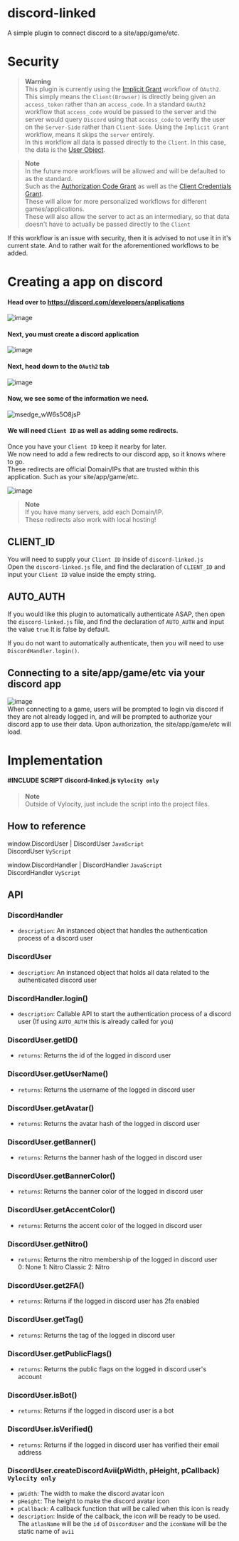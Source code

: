 # discord-linked  
A simple plugin to connect discord to a site/app/game/etc.    

# Security  

> **Warning**  
This plugin is currently using the [Implicit Grant](https://discord.com/developers/docs/topics/oauth2#implicit-grant) workflow of `OAuth2`.  
This simply means the `Client(Browser)` is directly being given an `access_token` rather than an `access_code`. In a standard `OAuth2` workflow that `access_code` would be passed to the server and the server would query `Discord` using that `access_code` to verify the user on the `Server-Side` rather than `Client-Side`. Using the `Implicit Grant` workflow, means it skips the `server` entirely.  
In this workflow all data is passed directly to the `Client`. In this case, the data is the [User Object](https://discord.com/developers/docs/resources/user).   

> **Note**  
In the future more workflows will be allowed and will be defaulted to as the standard.  
Such as the [Authorization Code Grant](https://discord.com/developers/docs/topics/oauth2#authorization-code-grant) as well as the [Client Credentials Grant](https://discord.com/developers/docs/topics/oauth2#client-credentials-grant).  
These will allow for more personalized workflows for different games/applications.  
These will also allow the server to act as an intermediary, so that data doesn't have to actually be passed directly to the `Client`  

If this workflow is an issue with security, then it is advised to not use it in it's current state. And to rather wait for the aforementioned workflows to be added.    

# Creating a app on discord

#### Head over to https://discord.com/developers/applications

![image](https://user-images.githubusercontent.com/56242467/195375349-4b11f7af-302a-47a8-8614-d8b09f4c3656.png)

#### Next, you must create a discord application

![image](https://user-images.githubusercontent.com/56242467/195375540-ec7e240e-5118-4144-bd88-b8b9d81dcfb2.png)

#### Next, head down to the `OAuth2` tab

![image](https://user-images.githubusercontent.com/56242467/195375665-ee319e7d-205b-4d26-ab36-b401c02101b6.png)

#### Now, we see some of the information we need. 
![msedge_wW6s5O8jsP](https://user-images.githubusercontent.com/56242467/195515837-e7dd08c8-bd46-430b-bb9b-1f6e8b29aa31.png)

#### We will need `Client ID` as well as adding some redirects.

Once you have your `Client ID` keep it nearby for later.  
We now need to add a few redirects to our discord app, so it knows where to go.  
These redirects are official Domain/IPs that are trusted within this application. Such as your site/app/game/etc.    

![image](https://user-images.githubusercontent.com/56242467/195378346-78bbf89e-c6df-4265-bd2b-3d5c345e24c1.png)

> **Note**  
> If you have many servers, add each Domain/IP.  
> These redirects also work with local hosting!

## CLIENT_ID  

You will need to supply your `Client ID` inside of `discord-linked.js`  
Open the `discord-linked.js` file, and find the declaration of `CLIENT_ID` and input your `Client ID` value inside the empty string.  

## AUTO_AUTH

If you would like this plugin to automatically authenticate ASAP, then open the `discord-linked.js` file, and find the declaration of `AUTO_AUTH` and input the value `true` It is false by default.  

If you do not want to automatically authenticate, then you will need to use `DiscordHandler.login()`.

## Connecting to a site/app/game/etc via your discord app    
![image](https://user-images.githubusercontent.com/56242467/195381931-e89f7ed2-237d-4422-9c4f-29bd86add424.png)  
When connecting to a game, users will be prompted to login via discord if they are not already logged in, and will be prompted to authorize your discord app to use their data.
Upon authorization, the site/app/game/etc will load.  

# Implementation  

#### #INCLUDE SCRIPT discord-linked.js  `Vylocity only`

> **Note**  
> Outside of Vylocity, just include the script into the project files.  

## How to reference  
window.DiscordUser | DiscordUser `JavaScript`  
DiscordUser `VyScript`

window.DiscordHandler | DiscordHandler `JavaScript`  
DiscordHandler `VyScript`  

## API  

### DiscordHandler
   - `description`: An instanced object that handles the authentication process of a discord user  

### DiscordUser
   - `description`: An instanced object that holds all data related to the authenticated discord user   

###  DiscordHandler.login()
   - `description`: Callable API to start the authentication process of a discord user  (If using `AUTO_AUTH` this is already called for you)  
   
###  DiscordUser.getID()
   - `returns`: Returns the id of the logged in discord user  

###  DiscordUser.getUserName()
   - `returns`: Returns the username of the logged in discord user    

###  DiscordUser.getAvatar()
   - `returns`: Returns the avatar hash of the logged in discord user 

###  DiscordUser.getBanner()
   - `returns`: Returns the banner hash of the logged in discord user 

###  DiscordUser.getBannerColor()
   - `returns`: Returns the banner color of the logged in discord user 

###  DiscordUser.getAccentColor()
   - `returns`: Returns the accent color of the logged in discord user 

###  DiscordUser.getNitro()
   - `returns`: Returns the nitro membership of the logged in discord user  
    0: None
    1: Nitro Classic
    2: Nitro

###  DiscordUser.get2FA()
   - `returns`: Returns if the logged in discord user has 2fa enabled  

###  DiscordUser.getTag()
   - `returns`: Returns the tag of the logged in discord user  

###  DiscordUser.getPublicFlags()
   - `returns`: Returns the public flags on the logged in discord user's account  

###  DiscordUser.isBot()
   - `returns`: Returns if the logged in discord user is a bot  

###  DiscordUser.isVerified()
   - `returns`: Returns if the logged in discord user has verified their email address  

###  DiscordUser.createDiscordAvii(pWidth, pHeight, pCallback)  `Vylocity only`
   - `pWidth`: The width to make the discord avatar icon     
   - `pHeight`: The height to make the discord avatar icon    
   - `pCallback`: A callback function that will be called when this icon is ready    
   - `description`: Inside of the callback, the icon will be ready to be used. The `atlasName` will be the `id` of `DiscordUser` and the `iconName` will be the static name of `avii`  
